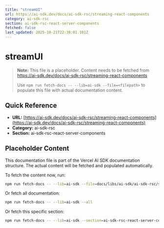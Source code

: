 ```yaml
---
title: "streamUI"
url: https://ai-sdk.dev/docs/ai-sdk-rsc/streaming-react-components
category: ai-sdk-rsc
section: ai-sdk-rsc-react-server-components
fetched: false
last_updated: 2025-10-21T22:38:01.101Z
---
```


# streamUI

> **Note:** This file is a placeholder. Content needs to be fetched from https://ai-sdk.dev/docs/ai-sdk-rsc/streaming-react-components
>
> Use `npm run fetch-docs -- --lib=ai-sdk --file=<filepath>` to populate this file with actual documentation content.

## Quick Reference

- **URL:** [https://ai-sdk.dev/docs/ai-sdk-rsc/streaming-react-components](https://ai-sdk.dev/docs/ai-sdk-rsc/streaming-react-components)
- **Category:** ai-sdk-rsc
- **Section:** ai-sdk-rsc-react-server-components

## Placeholder Content

This documentation file is part of the Vercel AI SDK documentation structure.
The actual content will be fetched and populated automatically.

To fetch the content now, run:

```bash
npm run fetch-docs -- --lib=ai-sdk --file=docs/libs/ai-sdk/ai-sdk-rsc/streaming-react-components.md
```

Or fetch all documentation:

```bash
npm run fetch-docs -- --lib=ai-sdk --all
```

Or fetch this specific section:

```bash
npm run fetch-docs -- --lib=ai-sdk --section=ai-sdk-rsc-react-server-components
```
